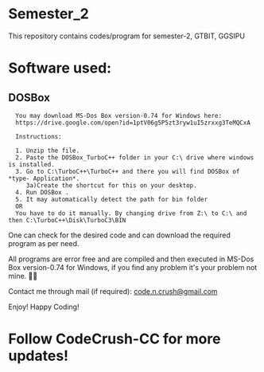 # Semester_2

This repository contains codes/program for semester-2, GTBIT, GGSIPU 

# Software used:

 ##  DOSBox 
      You may download MS-Dos Box version-0.74 for Windows here:
      https://drive.google.com/open?id=1ptV06g5P5zt3ryw1uI5zrxxg3TeMQCxA

      Instructions: 

      1. Unzip the file.
      2. Paste the DOSBox_TurboC++ folder in your C:\ drive where windows is installed.
      3. Go to C:\TurboC++\TurboC++ and there you will find DOSBox of *type- Application*. 
         3a)Create the shortcut for this on your desktop.
      4. Run DOSBox .
      5. It may automatically detect the path for bin folder
      OR 
      You have to do it manually. By changing drive from Z:\ to C:\ and then C:\TurboC++\Disk\TurboC3\BIN

One can check for the desired code and can download the required program as per need.

All programs are error free and are compiled and then executed in MS-Dos Box version-0.74 for Windows, if you find any problem it's your problem not mine. 🤷‍♀️ 

Contact me through mail (if required): code.n.crush@gmail.com

Enjoy! Happy Coding!

# Follow CodeCrush-CC for more updates! 
